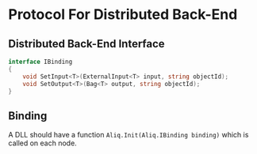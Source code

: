 # Protocol For Distributed Back-End

## Distributed Back-End Interface

```cs
interface IBinding
{
	void SetInput<T>(ExternalInput<T> input, string objectId);
	void SetOutput<T>(Bag<T> output, string objectId);
}
```

## Binding

A DLL should have a function `Aliq.Init(Aliq.IBinding binding)` which is called on each node.